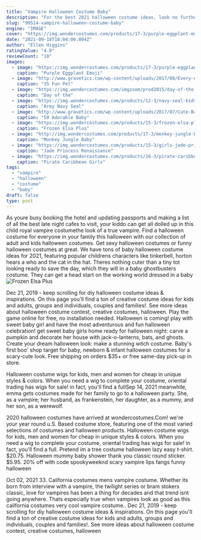 ```yaml
---
title: "Vampire Halloween Costume Baby"
description: "For the best 2021 halloween costume ideas, look no further than spirit halloween, your one-stop shop for women's costumes, men's costumes, kids' costumes and more! with over 1,400 stores across the united states, spirit halloween is the largest halloween"
slug: "99514-vampire-halloween-costume-baby"
engine: "IMAGE"
cover: "https://img.wondercostumes.com/products/17-3/purple-eggplant-emoji-costume.jpg"
date: "2021-09-18T18:04:06.004Z"
author: "Ellen Higgins"
ratingValue: "4.0"
reviewCount: "18"
images:
  - image: "https://img.wondercostumes.com/products/17-3/purple-eggplant-emoji-costume.jpg"
    caption: "Purple Eggplant Emoji"
  - image: "http://www.gravetics.com/wp-content/uploads/2017/08/Every-cat-wants-to-be-a-vampire-for-Halloween.jpg"
    caption: "35 Fun Pet"
  - image: "https://img.wondercostumes.com/imgzoom/prod2015/day-of-the-dead-sugar-skull-cat-costume.jpg"
    caption: "Day of the"
  - image: "https://img.wondercostumes.com/products/12-3/navy-seal-kids-costume.jpg"
    caption: "Army Navy Seal"
  - image: "http://www.gravetics.com/wp-content/uploads/2017/07/Cute-Babies-Halloween-Costumes.jpg"
    caption: "50 Adorable Baby"
  - image: "https://img.wondercostumes.com/products/15-3/frozen-elsa-plus-size-costume.jpg"
    caption: "Frozen Elsa Plus"
  - image: "http://img.wondercostumes.com/products/17-3/monkey-jungle-baby-boys-costume.jpg"
    caption: "Monkey Jungle Baby"
  - image: "https://img.wondercostumes.com/products/15-3/girls-jade-princess-renaissance-costume.jpg"
    caption: "Jade Princess Renaissance"
  - image: "https://img.wondercostumes.com/products/16-3/pirate-caribbean-girls-costume.jpg"
    caption: "Pirate Caribbean Girls"
tags:
  - "vampire"
  - "halloween"
  - "costume"
  - "baby"
draft: false
type: post
---
```


As youre busy booking the hotel and updating passports and making a list of all the best late night cafes to visit, your kiddo can get all dolled up in this child royal vampire costumethe look of a true vampire. Find a halloween costume for everyone in your family this halloween with our collection of adult and kids halloween costumes. Get sexy halloween costumes or funny halloween costumes at great. We have tons of baby halloween costume ideas for 2021, featuring popular childrens characters like tinkerbell, horton hears a who and the cat in the hat. Theres nothing cuter than a tiny tot looking ready to save the day, which they will in a baby ghostbusters costume. They can get a head start on the working world dressed in a baby
![Frozen Elsa Plus](https://img.wondercostumes.com/products/15-3/frozen-elsa-plus-size-costume.jpg "Frozen Elsa Plus")

Dec 21, 2019 - keep scrolling for diy halloween costume ideas &amp; inspirations. On this page you&#39;ll find a ton of creative costume ideas for kids and adults, groups and individuals, couples and families!. See more ideas about halloween costume contest, creative costumes, halloween. Play the game online for free, no installation needed. Halloween is coming! play with sweet baby girl and have the most adventurous and fun halloween celebration! get sweet baby girls home ready for halloween night: carve a pumpkin and decorate her house with jack-o-lanterns, bats, and ghosts. Create your dream halloween look: make a stunning witch costume. Baby&#39;s first boo&#39; shop target for baby, newborn &amp; infant halloween costumes for a scary-cute look. Free shipping on orders $35+ or free same-day pick-up in store.
<!--inArticleAds-->

<!--galleryOne-->

Halloween costume wigs for kids, men and women for cheap in unique styles & colors. When you need a wig to complete your costume, oriental trading has wigs for sale! in fact, you'll find a fullSep 14, 2021 meanwhile, emma gets costumes made for her family to go to a halloween party. She, as a vampire; her husband, as frankenstein, her daughter, as a mummy, and her son, as a werewolf.
<!--inArticleAds-->

<!--galleryTwo-->

2020 halloween costumes have arrived at wondercostumes.Com! we're your year round u.S. Based costume store, featuring one of the most varied selections of costumes and halloween products. Halloween costume wigs for kids, men and women for cheap in unique styles & colors. When you need a wig to complete your costume, oriental trading has wigs for sale! in fact, you'll find a full. Pretend im a tree costume halloween lazy easy t-shirt. $20.75.  Halloween mummy baby shower thank you classic round sticker. $5.95. 20% off with code spookyweeknd scary vampire lips fangs funny halloween
<!--galleryThree-->

Oct 02, 2021 33. California costumes mens vampire costume. Whether its born from interview with a vampire, the twilight series or bram stokers classic, love for vampires has been a thing for decades and that trend isnt going anywhere. Thats especially true when vampires look as good as this california costumes very cool vampire costume.. Dec 21, 2019 - keep scrolling for diy halloween costume ideas & inspirations. On this page you'll find a ton of creative costume ideas for kids and adults, groups and individuals, couples and families!. See more ideas about halloween costume contest, creative costumes, halloween